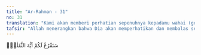 ```yaml
---
title: "Ar-Rahman - 31"
no: 31
translation: "Kami akan memberi perhatian sepenuhnya kepadamu wahai (golongan) manusia dan jin! "
tafsir: "Allah menerangkan bahwa Dia akan memperhatikan dan membalas segala amal perbuatan sekalian manusia dan jin, ayat ini merupakan ancaman yang sangat menakutkan, bagi seluruh hambaNya agar ingat pada hari pembalasan."
---
```


سَنَفْرُغُ لَكُمْ اَيُّهَ الثَّقَلٰنِۚ  
